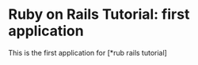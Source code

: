# Ruby on Rails Tutorial: first application

This is the first application for 
[*rub rails tutorial]